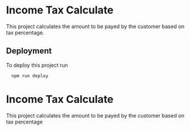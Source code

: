 
# Income Tax Calculate

This project calculates the amount to be payed by the customer based on tax percentage.

## Deployment

To deploy this project run

```bash
  npm run deploy
```


# Income Tax Calculate

This project calculates the amount to be payed by the customer based on tax percentage

